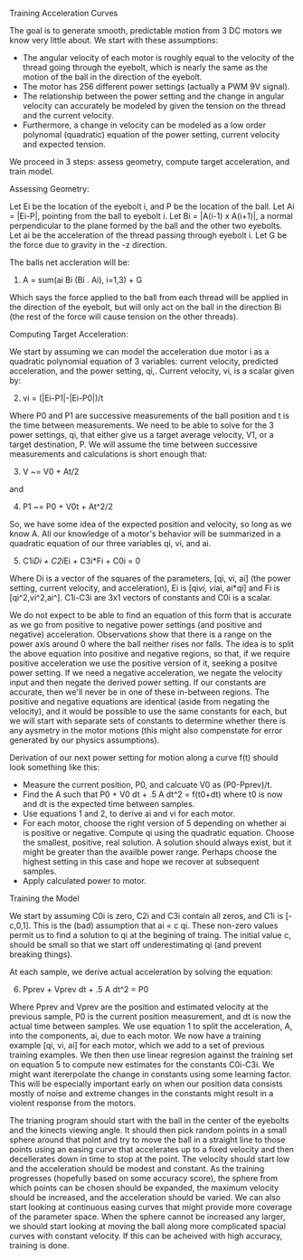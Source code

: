 Training Acceleration Curves

The goal is to generate smooth, predictable motion from 3 DC motors we know
very little about. We start with these assumptions:
- The angular velocity of each motor is roughly equal to the velocity of the
 thread going through the eyebolt, which is nearly the same as the motion of
 the ball in the direction of the eyebolt.
- The motor has 256 different power settings (actually a PWM 9V signal).
- The relationship between the power setting and the change in angular
 velocity can accurately be modeled by given the tension on the thread and
 the current velocity.
- Furthermore, a change in velocity can be modeled as a low order polynomal
 (quadratic) equation of the power setting, current velocity and expected
 tension.

We proceed in 3 steps: assess geometry, compute target acceleration, and train
model.


Assessing Geometry:

Let Ei be the location of the eyebolt i, and P be the location of the ball.
Let Ai = |Ei-P|, pointing from the ball to eyebolt i.
Let Bi = |A(i-1) x A(i+1)|, a normal perpendicular to the plane formed by the
 ball and the other two eyebolts.
Let ai be the acceleration of the thread passing through eyebolt i.
Let G be the force due to gravity in the -z direction.

The balls net accleration will be:

1) A = sum(ai Bi (Bi . Ai), i=1,3) + G

Which says the force applied to the ball from each thread will be applied
in the direction of the eyebolt, but will only act on the ball in the 
direction Bi (the rest of the force will cause tension on the other threads). 


Computing Target Acceleration:

We start by assuming we can model the acceleration due motor i as a quadratic
polynomial equation of 3 variables: current velocity, predicted
acceleration, and the power setting, qi,. Current velocity, vi, is a
scalar given by:

2) vi = (|Ei-P1|-|Ei-P0|)/t

Where P0 and P1 are successive measurements of the ball position and t is the
time between measurements. We need to be able to solve for the 3 power
settings, qi, that either give us a target average velocity, V1, or a target
destination, P. We will assume the time between successive measurements and
calculations is short enough that:

3) V ~= V0 + At/2

and

4) P1 ~= P0 + V0t + At^2/2

So, we have some idea of the expected position and velocity, so long as we
know A. All our knowledge of a motor's behavior will be summarized in a
quadratic equation of our three variables qi, vi, and ai.

5) C1i*Di + C2i*Ei + C3i*Fi + C0i = 0

Where Di is a vector of the squares of the parameters, [qi, vi, ai] (the power
setting, current velocity, and acceleration), Ei is [qi*vi, vi*ai, ai*qi] and 
Fi is [qi^2,vi^2,ai^]. C1i-C3i are 3x1 vectors of constants and C0i is a
scalar.

We do not expect to be able to find an equation of this form that is accurate
as we go from positive to negative power settings (and positive and negative)
acceleration. Observations show that there is a range on the power axis around
0 where the ball neither rises nor falls. The idea is to split the above
equation into positive and negative regions, so that, if we require positive
acceleration we use the positive version of it, seeking a positve power 
setting. If we need a negative acceleration, we negate the velocity input and
then negate the derived power setting. If our constants are accurate, then
we'll never be in one of these in-between regions. The positive and negative
equations are identical (aside from negating the velocity), and it would be
possible to use the same constants for each, but we will start with separate
sets of constants to determine whether there is any aysmetry in the motor
motions (this might also compenstate for error generated by our physics
assumptions). 

Derivation of our next power setting for motion along a curve f(t) should look
something like this:
* Measure the current position, P0, and calcuate V0 as (P0-Pprev)/t.
* Find the A such that P0 + V0 dt + .5 A dt^2 = f(t0+dt) where t0 is now and
 dt is the expected time between samples.
* Use equations 1 and 2, to derive ai and vi for each motor.
* For each motor, choose the right version of 5 depending on whether ai is 
 positive or negative. Compute qi using the quadratic equation. Choose the
 smallest, positive, real solution. A solution should always exist, but it
 might be greater than the availble power range. Perhaps choose the highest
 setting in this case and hope we recover at subsequent samples.
* Apply calculated power to motor.


Training the Model

We start by assuming C0i is zero, C2i and C3i contain all zeros, and C1i
is [-c,0,1]. This is the (bad) assumption that ai = c qi. These non-zero
values permit us to find a solution to qi at the begining of traing. The
initial value c, should be small so that we start off underestimating qi
(and prevent breaking things).

At each sample, we derive actual acceleration by solving the equation:

6) Pprev + Vprev dt + .5 A dt^2 = P0

Where Pprev and Vprev are the position and estimated velocity at the previous
sample, P0 is the current position measurement, and dt is now the actual time
between samples. We use equation 1 to split the acceleration, A, into the
components, ai, due to each motor. We now have a training example [qi, vi, ai]
for each motor, which we add to a set of previous training examples. We then
then use linear regresion against the training set on equation 5 to compute
new estimates for the constants C0i-C3i. We might want itererpolate the change
in constants using some learning factor. This will be especially important
early on when our position data consists mostly of noise and extreme changes
in the constants might result in a violent response from the motors.

The trianing program should start with the ball in the center of the eyebolts
and the kinects viewing angle. It should then pick random points in a small
sphere around that point and try to move the ball in a straight line to those
points using an easing curve that accelerates up to a fixed velocity and then
decellerates down in time to stop at the point. The velocity should start low
and the acceleration should be modest and constant. As the training progresses
(hopefully based on some accuracy score), the sphere from which points can be
chosen should be expanded, the maximum velocity should be increased, and the 
acceleration should be varied. We can also start looking at continuous easing
curves that might provide more coverage of the parameter space. When the sphere
cannot be increased any larger, we should start looking at moving the ball
along more complicated spacial curves with constant velocity. If this can be
acheived with high accuracy, training is done.